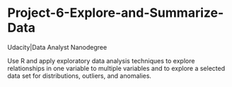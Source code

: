 # Project-6-Explore-and-Summarize-Data
Udacity|Data Analyst Nanodegree

Use R and apply exploratory data analysis techniques to explore relationships in one variable to multiple variables and to explore a selected data set for distributions, outliers, and anomalies.
